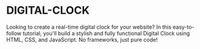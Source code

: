 # DIGITAL-CLOCK
Looking to create a real-time digital clock for your website? In this easy-to-follow tutorial, you'll build a stylish and fully functional Digital Clock using HTML, CSS, and JavaScript. No frameworks, just pure code!
